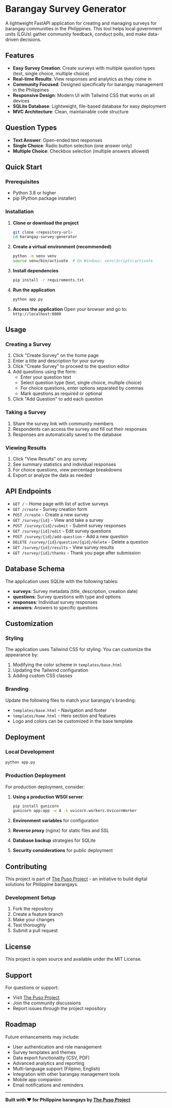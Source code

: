 # Barangay Survey Generator

A lightweight FastAPI application for creating and managing surveys for barangay communities in the Philippines. This tool helps local government units (LGUs) gather community feedback, conduct polls, and make data-driven decisions.

## Features

- **Easy Survey Creation**: Create surveys with multiple question types (text, single choice, multiple choice)
- **Real-time Results**: View responses and analytics as they come in
- **Community Focused**: Designed specifically for barangay management in the Philippines
- **Responsive Design**: Modern UI with Tailwind CSS that works on all devices
- **SQLite Database**: Lightweight, file-based database for easy deployment
- **MVC Architecture**: Clean, maintainable code structure

## Question Types

- **Text Answer**: Open-ended text responses
- **Single Choice**: Radio button selection (one answer only)
- **Multiple Choice**: Checkbox selection (multiple answers allowed)

## Quick Start

### Prerequisites

- Python 3.8 or higher
- pip (Python package installer)

### Installation

1. **Clone or download the project**
   ```bash
   git clone <repository-url>
   cd barangay-survey-generator
   ```

2. **Create a virtual environment (recommended)**
   ```bash
   python -m venv venv
   source venv/bin/activate  # On Windows: venv\Scripts\activate
   ```

3. **Install dependencies**
   ```bash
   pip install -r requirements.txt
   ```

4. **Run the application**
   ```bash
   python app.py
   ```

5. **Access the application**
   Open your browser and go to: `http://localhost:8000`

## Usage

### Creating a Survey

1. Click "Create Survey" on the home page
2. Enter a title and description for your survey
3. Click "Create Survey" to proceed to the question editor
4. Add questions using the form:
   - Enter your question text
   - Select question type (text, single choice, multiple choice)
   - For choice questions, enter options separated by commas
   - Mark questions as required or optional
5. Click "Add Question" to add each question

### Taking a Survey

1. Share the survey link with community members
2. Respondents can access the survey and fill out their responses
3. Responses are automatically saved to the database

### Viewing Results

1. Click "View Results" on any survey
2. See summary statistics and individual responses
3. For choice questions, view percentage breakdowns
4. Export or analyze the data as needed

## API Endpoints

- `GET /` - Home page with list of active surveys
- `GET /create` - Survey creation form
- `POST /create` - Create a new survey
- `GET /survey/{id}` - View and take a survey
- `POST /survey/{id}/submit` - Submit survey responses
- `GET /survey/{id}/edit` - Edit survey questions
- `POST /survey/{id}/add-question` - Add a new question
- `DELETE /survey/{id}/question/{qid}/delete` - Delete a question
- `GET /survey/{id}/results` - View survey results
- `GET /survey/{id}/thanks` - Thank you page after submission

## Database Schema

The application uses SQLite with the following tables:

- **surveys**: Survey metadata (title, description, creation date)
- **questions**: Survey questions with type and options
- **responses**: Individual survey responses
- **answers**: Answers to specific questions

## Customization

### Styling

The application uses Tailwind CSS for styling. You can customize the appearance by:

1. Modifying the color scheme in `templates/base.html`
2. Updating the Tailwind configuration
3. Adding custom CSS classes

### Branding

Update the following files to match your barangay's branding:

- `templates/base.html` - Navigation and footer
- `templates/home.html` - Hero section and features
- Logo and colors can be customized in the base template

## Deployment

### Local Development

```bash
python app.py
```

### Production Deployment

For production deployment, consider:

1. **Using a production WSGI server**:
   ```bash
   pip install gunicorn
   gunicorn app:app -w 4 -k uvicorn.workers.UvicornWorker
   ```

2. **Environment variables** for configuration
3. **Reverse proxy** (nginx) for static files and SSL
4. **Database backup** strategies for SQLite
5. **Security considerations** for public deployment

## Contributing

This project is part of [The Puso Project](https://www.thepusoproject.ph/solutions) - an initiative to build digital solutions for Philippine barangays.

### Development Setup

1. Fork the repository
2. Create a feature branch
3. Make your changes
4. Test thoroughly
5. Submit a pull request

## License

This project is open source and available under the MIT License.

## Support

For questions or support:

- Visit [The Puso Project](https://www.thepusoproject.ph/solutions)
- Join the community discussions
- Report issues through the project repository

## Roadmap

Future enhancements may include:

- User authentication and role management
- Survey templates and themes
- Data export functionality (CSV, PDF)
- Advanced analytics and reporting
- Multi-language support (Filipino, English)
- Integration with other barangay management tools
- Mobile app companion
- Email notifications and reminders

---

**Built with ❤️ for Philippine barangays by [The Puso Project](https://www.thepusoproject.ph/solutions)**